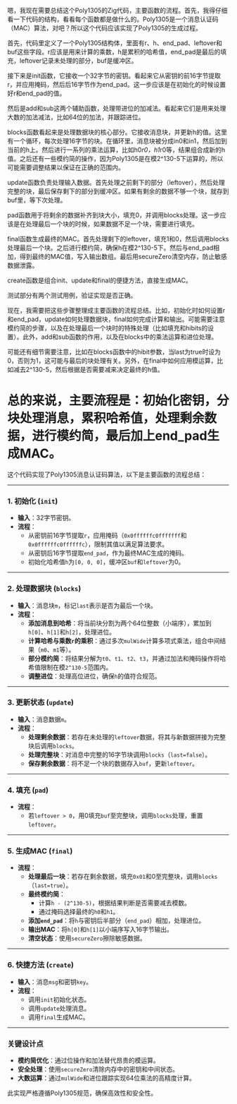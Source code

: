 嗯，我现在需要总结这个Poly1305的Zig代码，主要函数的流程。首先，我得仔细看一下代码的结构，看看每个函数都是做什么的。Poly1305是一个消息认证码（MAC）算法，对吧？所以这个代码应该实现了Poly1305的生成过程。

首先，代码里定义了一个Poly1305结构体，里面有r、h、end_pad、leftover和buf这些字段。r应该是用来计算的乘数，h是累积的哈希值，end_pad是最后的填充，leftover记录未处理的部分，buf是缓冲区。

接下来是init函数，它接收一个32字节的密钥。看起来它从密钥的前16字节提取r，并应用掩码，然后后16字节作为end_pad。这一步应该是在初始化的时候设置好r和end_pad的值。

然后是add和sub这两个辅助函数，处理带进位的加减法。看起来它们是用来处理大数的加法减法，比如64位的加法，并跟踪进位。

blocks函数看起来是处理数据块的核心部分。它接收消息块，并更新h的值。这里有一个循环，每次处理16字节的块。在循环里，消息块被分成in0和in1，然后加到当前的h上。然后进行一系列的乘法运算，比如h0*r0，h1*r0等，结果组合成新的h值。之后还有一些模约简的操作，因为Poly1305是在模2^130-5下运算的，所以可能需要调整结果以保证在正确的范围内。

update函数负责处理输入数据。首先处理之前剩下的部分（leftover），然后处理完整的块，最后保存剩下的部分到缓冲区。如果有剩余的数据不够一个块，就存到buf里，等下次处理。

pad函数用于将剩余的数据补齐到块大小，填充0，并调用blocks处理。这一步应该是在处理最后一个块的时候，如果数据不足一个块，需要进行填充。

final函数生成最终的MAC。首先处理剩下的leftover，填充1和0，然后调用blocks处理最后一个块。之后进行模约简，确保h在模2^130-5下。然后与end_pad相加，得到最终的MAC值，写入输出数组。最后用secureZero清空内存，防止敏感数据泄露。

create函数是组合init、update和final的便捷方法，直接生成MAC。

测试部分有两个测试用例，验证实现是否正确。

现在，我需要把这些步骤整理成主要函数的流程总结。比如，初始化时如何设置r和end_pad，update如何处理数据块，final如何完成计算和输出。可能需要注意模约简的步骤，以及在处理最后一个块时的特殊处理（比如填充和hibits的设置）。此外，add和sub函数的作用，以及在blocks中的乘法运算和进位处理。

可能还有细节需要注意，比如在blocks函数中的hibit参数，当last为true时设为0，否则为1，这可能与最后的块处理有关。另外，在final中如何应用模运算，比如减去2^130-5，然后根据是否需要减来决定最终的h值。

总的来说，主要流程是：初始化密钥，分块处理消息，累积哈希值，处理剩余数据，进行模约简，最后加上end_pad生成MAC。
================================================
这个代码实现了Poly1305消息认证码算法，以下是主要函数的流程总结：

---

### **1. 初始化 (`init`)**
- **输入**：32字节密钥。
- **流程**：
  - 从密钥前16字节提取`r`，应用掩码（`0x0ffffffc0fffffff`和`0x0ffffffc0ffffffc`），限制其值以满足算法要求。
  - 从密钥后16字节提取`end_pad`，作为最终MAC生成的掩码。
  - 初始化哈希值`h`为`[0, 0, 0]`，缓冲区`buf`和`leftover`为0。

---

### **2. 处理数据块 (`blocks`)**
- **输入**：消息块`m`，标记`last`表示是否为最后一个块。
- **流程**：
  - **添加消息到哈希**：将当前块分割为两个64位整数（小端序），累加到`h[0]`、`h[1]`和`h[2]`，处理进位。
  - **计算哈希与乘数`r`的乘积**：通过多次`mulWide`计算多项式乘法，组合中间结果（`m0`、`m1`等）。
  - **部分模约简**：将结果分解为`t0`、`t1`、`t2`、`t3`，并通过加法和掩码操作将哈希值限制在模`2^130-5`范围内。
  - **调整进位**：处理高位进位，确保`h`的值符合规范。

---

### **3. 更新状态 (`update`)**
- **输入**：消息数据`m`。
- **流程**：
  - **处理剩余数据**：若存在未处理的`leftover`数据，将其与新数据拼接为完整块后调用`blocks`。
  - **处理完整块**：对消息中完整的16字节块调用`blocks`（`last=false`）。
  - **保存剩余数据**：将不足一个块的数据存入`buf`，更新`leftover`。

---

### **4. 填充 (`pad`)**
- **流程**：
  - 若`leftover > 0`，用0填充`buf`至完整块，调用`blocks`处理，重置`leftover`。

---

### **5. 生成MAC (`final`)**
- **流程**：
  - **处理最后一块**：若存在剩余数据，填充`0x01`和0至完整块，调用`blocks`（`last=true`）。
  - **最终模约简**：
    - 计算`h - (2^130-5)`，根据结果判断是否需要减去模数。
    - 通过掩码选择最终的`h0`和`h1`。
  - **添加`end_pad`**：将`h`与密钥后半部分（`end_pad`）相加，处理进位。
  - **输出MAC**：将`h[0]`和`h[1]`以小端序写入16字节输出。
  - **清空状态**：使用`secureZero`擦除敏感数据。

---

### **6. 快捷方法 (`create`)**
- **输入**：消息`msg`和密钥`key`。
- **流程**：
  - 调用`init`初始化状态。
  - 调用`update`处理消息。
  - 调用`final`生成MAC。

---

### **关键设计点**
- **模约简优化**：通过位操作和加法替代昂贵的模运算。
- **安全处理**：使用`secureZero`清除内存中的密钥和中间状态。
- **大数运算**：通过`mulWide`和进位跟踪实现64位乘法的高精度计算。

此实现严格遵循Poly1305规范，确保高效性和安全性。
